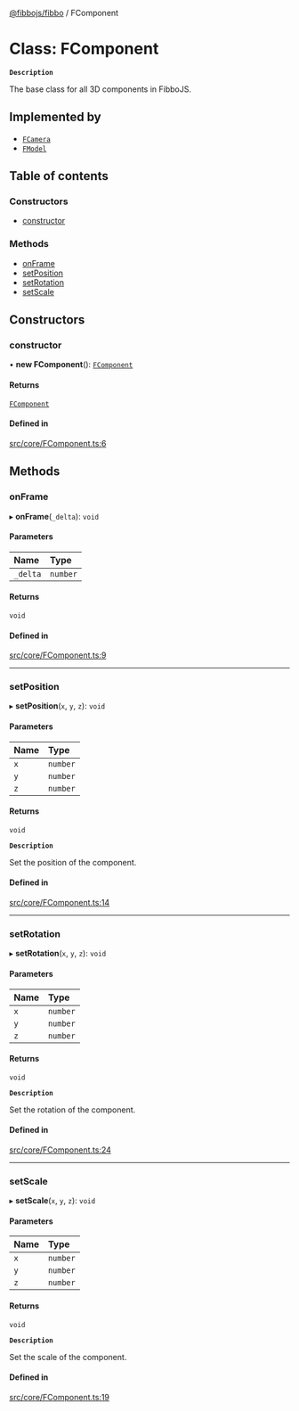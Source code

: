 [@fibbojs/fibbo](/api/index)  / FComponent

# Class: FComponent

**`Description`**

The base class for all 3D components in FibboJS.

## Implemented by

- [`FCamera`](FCamera.md)
- [`FModel`](FModel.md)

## Table of contents

### Constructors

- [constructor](FComponent.md#constructor)

### Methods

- [onFrame](FComponent.md#onframe)
- [setPosition](FComponent.md#setposition)
- [setRotation](FComponent.md#setrotation)
- [setScale](FComponent.md#setscale)

## Constructors

### constructor

• **new FComponent**(): [`FComponent`](FComponent.md)

#### Returns

[`FComponent`](FComponent.md)

#### Defined in

[src/core/FComponent.ts:6](https://github.com/fibbojs/fibbo/blob/4d4543b0732388b4480d2785a954ccaf7d85811f/src/core/FComponent.ts#L6)

## Methods

### onFrame

▸ **onFrame**(`_delta`): `void`

#### Parameters

| Name | Type |
| :------ | :------ |
| `_delta` | `number` |

#### Returns

`void`

#### Defined in

[src/core/FComponent.ts:9](https://github.com/fibbojs/fibbo/blob/4d4543b0732388b4480d2785a954ccaf7d85811f/src/core/FComponent.ts#L9)

___

### setPosition

▸ **setPosition**(`x`, `y`, `z`): `void`

#### Parameters

| Name | Type |
| :------ | :------ |
| `x` | `number` |
| `y` | `number` |
| `z` | `number` |

#### Returns

`void`

**`Description`**

Set the position of the component.

#### Defined in

[src/core/FComponent.ts:14](https://github.com/fibbojs/fibbo/blob/4d4543b0732388b4480d2785a954ccaf7d85811f/src/core/FComponent.ts#L14)

___

### setRotation

▸ **setRotation**(`x`, `y`, `z`): `void`

#### Parameters

| Name | Type |
| :------ | :------ |
| `x` | `number` |
| `y` | `number` |
| `z` | `number` |

#### Returns

`void`

**`Description`**

Set the rotation of the component.

#### Defined in

[src/core/FComponent.ts:24](https://github.com/fibbojs/fibbo/blob/4d4543b0732388b4480d2785a954ccaf7d85811f/src/core/FComponent.ts#L24)

___

### setScale

▸ **setScale**(`x`, `y`, `z`): `void`

#### Parameters

| Name | Type |
| :------ | :------ |
| `x` | `number` |
| `y` | `number` |
| `z` | `number` |

#### Returns

`void`

**`Description`**

Set the scale of the component.

#### Defined in

[src/core/FComponent.ts:19](https://github.com/fibbojs/fibbo/blob/4d4543b0732388b4480d2785a954ccaf7d85811f/src/core/FComponent.ts#L19)
